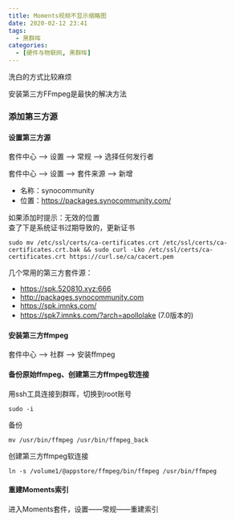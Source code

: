 ```yaml
---
title: Moments视频不显示缩略图
date: 2020-02-12 23:41
tags: 
  - 黑群晖
categories:
  - [硬件与物联网, 黑群晖]
---
```




洗白的方式比较麻烦

安装第三方FFmpeg是最快的解决方法



### 添加第三方源

#### 设置第三方源
套件中心 —> 设置 —> 常规 —> 选择任何发行者

套件中心 —> 设置 —> 套件来源 —> 新增
- 名称：synocommunity
- 位置：https://packages.synocommunity.com/
 

如果添加时提示：无效的位置  
查了下是系统证书过期导致的，更新证书
```
sudo mv /etc/ssl/certs/ca-certificates.crt /etc/ssl/certs/ca-certificates.crt.bak && sudo curl -Lko /etc/ssl/certs/ca-certificates.crt https://curl.se/ca/cacert.pem

```
几个常用的第三方套件源：  
- https://spk.520810.xyz:666
- http://packages.synocommunity.com
- https://spk.imnks.com/
- https://spk7.imnks.com/?arch=apollolake    (7.0版本的)




#### 安装第三方ffmpeg
套件中心 —> 社群 —> 安装ffmpeg


#### 备份原始ffmpeg、创建第三方ffmpeg软连接
用ssh工具连接到群晖，切换到root账号
```
sudo -i
```

备份
```
mv /usr/bin/ffmpeg /usr/bin/ffmpeg_back

```
创建第三方ffmpeg软连接
```
ln -s /volume1/@appstore/ffmpeg/bin/ffmpeg /usr/bin/ffmpeg
```

#### 重建Moments索引
进入Moments套件，设置——常规——重建索引



